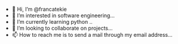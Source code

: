 - 👋 Hi, I’m @francatekie
- 👀 I’m interested in software engineering...
- 🌱 I’m currently learning python ..
- 💞️ I’m looking to collaborate on projects...
- 📫 How to reach me is to send a mail through my email address...

<!---
francatekie/francatekie is an aspiring software engineering who
 believes in using computer codes to solve problems in communities
I want to connect with people do I can learn from them and they too
can learn from me .


--->
